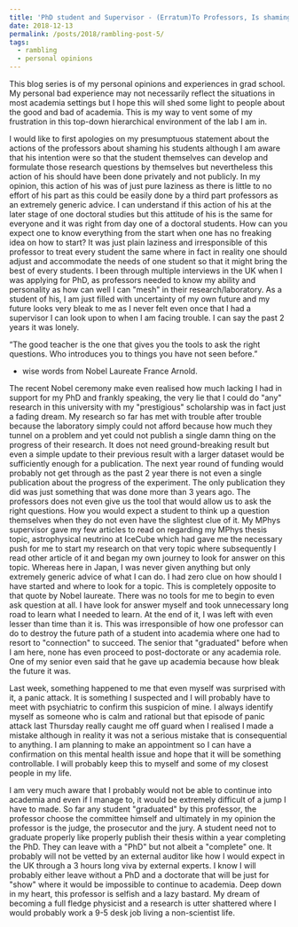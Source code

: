 ```yaml
---
title: 'PhD student and Supervisor - (Erratum)To Professors, Is shaming student in front of other people a fetish of yours?/ my thoughts on my future"'
date: 2018-12-13
permalink: /posts/2018/rambling-post-5/
tags:
  - rambling
  - personal opinions
---
```


This blog series is of my personal opinions and experiences in grad school. My personal bad experience may not necessarily reflect the situations in most academia settings but I hope this will shed some light to people about the good and bad of academia. This is my way to vent some of my frustration in this top-down hierarchical environment of the lab I am in.

I would like to first apologies on my  presumptuous statement about the actions of the professors about shaming his students although I am aware that his intention were so that the student themselves can develop and formulate those research questions by themselves but nevertheless this action of his should have been done privately and not publicly. In my opinion, this action of his was of just pure laziness as there is little to no effort of his part as this could be easily done by a third part professors as an extremely generic advice. I can understand if this action of his at the later stage of one doctoral studies but this attitude of his is the same for everyone and it was right from day one of a doctoral students. How can you expect one to know everything from the start when one has no freaking idea on how to start? It was just plain laziness and irresponsible of this professor to treat every student the same where in fact in reality one should adjust and accommodate the needs of one student so that it might bring the best of every students. I been through multiple interviews in the UK when I was applying for PhD, as professors needed to know my ability and personality as how can well I can "mesh" in their research/laboratory. As a student of his, I am just filled with uncertainty of my own future and my future looks very bleak to me as I never felt even once that I had a supervisor I can look upon to when I am facing trouble. I can say the past 2 years it was lonely.


“The good teacher is the one that gives you the tools to ask the right questions. Who introduces you to things you have not seen before.”
- wise words from Nobel Laureate France Arnold.

The recent Nobel ceremony make even realised how much lacking I had in support for my PhD and frankly speaking, the very lie that I could do "any" research in this university with my "prestigious" scholarship was in fact just a fading dream. My research so far has met with trouble after trouble because the laboratory simply could not afford because how much they tunnel on a problem and yet could not publish a single damn thing on the progress of their research. It does not need ground-breaking result but even a simple update to their previous result with a larger dataset would be sufficiently enough for a publication. The next year round of funding would probably not get through as the past 2 year there is not even a single publication about the progress of the experiment. The only publication they did was just something that was done more than 3 years ago. The professors does not even give us the tool that would allow us to ask the right questions. How you would expect a student to think up a question themselves when they do not even have the slightest clue of it. My MPhys supervisor gave my few articles to read on regarding my MPhys thesis topic, astrophysical neutrino at IceCube which had gave me the necessary push for me to start my research on that very topic where subsequently I read other article of it and began my own journey to look for answer on this topic. Whereas here in Japan, I was never given anything but only extremely generic advice of what I can do. I had zero clue on how should I have started and where to look for a topic. This is completely opposite to that quote by Nobel laureate. There was no tools for me to begin to even ask question at all. I have look for answer myself and took unnecessary long road to learn what I needed to learn. At the end of it, I was left with even lesser than time than it is. This was irresponsible of how one professor can do to destroy the future path of a student into academia where one had to resort to "connection" to succeed. The senior that "graduated" before when I am here, none has even proceed to post-doctorate or any academia role. One of my senior even said that he gave up academia because how bleak the future it was.

Last week, something happened to me that even myself was surprised with it, a panic attack. It is something I suspected and I will probably have to meet with psychiatric to confirm this suspicion of mine. I always identify myself as someone who is calm and rational but that episode of panic attack last Thursday really caught me off guard when I realised I made a mistake although in reality it was not a serious mistake that is consequential to anything. I am planning to make an appointment so I can have a confirmation on this mental health issue and hope that it will be something controllable. I will probably keep this to myself and some of my closest people in my life.

I am very much aware that I probably would not be able to continue into academia and even if I manage to, it would be extremely difficult of a jump I have to made. So far any student "graduated" by this professor, the professor choose the committee himself and ultimately in my opinion the professor is the judge, the prosecutor and the jury. A student need not to graduate properly like properly publish their thesis within a year completing the PhD. They can leave with a "PhD" but not albeit a "complete" one. It probably will not be vetted by an external auditor like how I would expect in the UK through a 3 hours long viva by external experts. I know I will probably either leave without a PhD and a doctorate that will be just for "show" where it would be impossible to continue to academia. Deep down in my heart, this professor is selfish and a lazy bastard. My dream of becoming a full fledge physicist and a research is utter shattered where I would probably work a 9-5 desk job living a non-scientist life.
